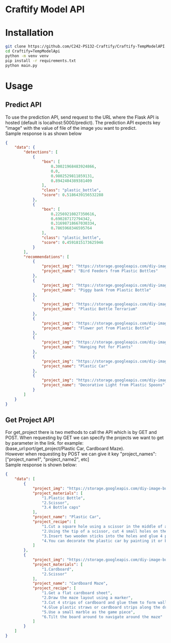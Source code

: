 # Craftify Model API
# Installation
```bash
git clone https://github.com/C242-PS132-Craftify/Craftify-TempModelAPI.git
cd Craftify=TempModelApi
python -m venv venv
pip install -r requirements.txt
python main.py
```

# Usage
## Predict API
To use the prediction API, send request to the URL where the Flask API is hosted (default is localhost:5000/predict). The prediction API expects key "image" with the value of file of the image you want to predict. </br>
Sample response is as shown below
```json
{
    "data": {
        "detections": [
            {
                "box": [
                    0.30021968483924866,
                    0.0,
                    0.9802529811859131,
                    0.8942404389381409
                ],
                "class": "plastic_bottle",
                "score": 0.5186439156532288
            },
            {
                "box": [
                    0.22569210827350616,
                    0.690287172794342,
                    0.31698718667030334,
                    0.7865968346595764
                ],
                "class": "plastic_bottle",
                "score": 0.4591815173625946
            }
        ],
        "recommendations": [
            {
                "project_img": "https://storage.googleapis.com/diy-image-bucket/Bird%20Feeders%20from%20Plastic%20Bottles",
                "project_name": "Bird Feeders from Plastic Bottles"
            },
            {
                "project_img": "https://storage.googleapis.com/diy-image-bucket/Piggy%20bank%20from%20Plastic%20Bottle",
                "project_name": "Piggy bank from Plastic Bottle"
            },
            {
                "project_img": "https://storage.googleapis.com/diy-image-bucket/Plastic%20Bottle%20Terrarium",
                "project_name": "Plastic Bottle Terrarium"
            },
            {
                "project_img": "https://storage.googleapis.com/diy-image-bucket/Flower%20pot%20from%20Plastic%20Bottle",
                "project_name": "Flower pot from Plastic Bottle"
            },
            {
                "project_img": "https://storage.googleapis.com/diy-image-bucket/Hanging%20Pot%20for%20Plants",
                "project_name": "Hanging Pot for Plants"
            },
            {
                "project_img": "https://storage.googleapis.com/diy-image-bucket/Plastic%20Car",
                "project_name": "Plastic Car"
            },
            {
                "project_img": "https://storage.googleapis.com/diy-image-bucket/Decorative%20Light%20from%20Plastic%20Spoons",
                "project_name": "Decorative Light from Plastic Spoons"
            }
        ]
    }
}
```
## Get Project API
For get_project there is two methods to call the API which is by GET and POST. When requesting by GET we can specify the projects we want to get by parameter in the link. for example: </br>
(base_url:port/get_project/Plastic Car, Cardboard Maze). </br>
However when requesting by POST we can give it key "project_names": ["project_name1", "project_name2", etc] </br>
Sample response is shown below:
```json
{
    "data": [
        {
            "project_img": "https://storage.googleapis.com/diy-image-bucket/Plastic%20Car",
            "project_materials": [
                "1.Plastic Bottle",
                "2.Scissor",
                "3.4 Bottle caps"
            ],
            "project_name": "Plastic Car",
            "project_recipe": [
                "1.Cut a square hole using a scissor in the middle of a plastic bottle (you can draw a square first for easier cutting)",
                "2.Using the tip of a scissor, cut 4 small holes on the opposite side of the square hole for the wheels",
                "3.Insert two wooden sticks into the holes and glue 4 plastic bottle caps to the end of each sticks.",
                "4.You can decorate the plastic car by painting it or by using ice cream sticks"
            ]
        },
        {
            "project_img": "https://storage.googleapis.com/diy-image-bucket/Cardboard%20Maze",
            "project_materials": [
                "1.Cardboard",
                "2.Scissor"
            ],
            "project_name": "Cardboard Maze",
            "project_recipe": [
                "1.Get a flat cardboard sheet",
                "2.Draw the maze layout using a marker",
                "3.Cut 4 strips of cardboard and glue them to form walls on each edge of the flat cardboard sheet",
                "4.Glue plastic straws or cardboard strips along the drawn maze layout",
                "5.Use a small marble as the game piece",
                "6.Tilt the board around to navigate around the maze"
            ]
        }
    ]
}
```
